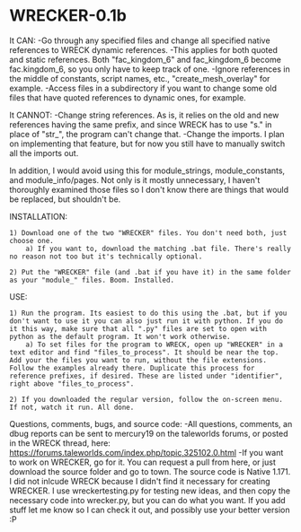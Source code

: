 # WRECKER-0.1b


It CAN:
-Go through any specified files and change all specified native references to WRECK dynamic references.
-This applies for both quoted and static references. Both "fac_kingdom_6" and fac_kingdom_6 become fac.kingdom_6, so you only have to keep track of one.
-Ignore references in the middle of constants, script names, etc., "create_mesh_overlay" for example.
-Access files in a subdirectory if you want to change some old files that have quoted references to dynamic ones, for example.

It CANNOT:
-Change string references. As is, it relies on the old and new references having the same prefix, and since WRECK has to use "s." in place of "str_", the program can't change that.
-Change the imports. I plan on implementing that feature, but for now you still have to manually switch all the imports out.

In addition, I would avoid using this for module_strings, module_constants, and module_info/pages. Not only is it mostly unnecessary, I haven't thoroughly examined those files so I don't know there are things that would be replaced, but shouldn't be.




INSTALLATION:
	
	1) Download one of the two "WRECKER" files. You don't need both, just choose one. 
		a) If you want to, download the matching .bat file. There's really no reason not too but it's technically optional. 

	2) Put the "WRECKER" file (and .bat if you have it) in the same folder as your "module_" files. Boom. Installed.


USE:

	1) Run the program. Its easiest to do this using the .bat, but if you don't want to use it you can also just run it with python. If you do it this way, make sure that all ".py" files are set to open with python as the default program. It won't work otherwise.
		a) To set files for the program to WRECK, open up "WRECKER" in a text editor and find "files_to_process". It should be near the top. Add your the files you want to run, without the file extensions. Follow the examples already there. Duplicate this process for reference prefixes, if desired. These are listed under "identifier", right above "files_to_process".

	2) If you downloaded the regular version, follow the on-screen menu. If not, watch it run. All done. 

Questions, comments, bugs, and source code:
-All questions, comments, an dbug reports can be sent to mercury19 on the taleworlds forums, or posted in the WRECK thread, here: https://forums.taleworlds.com/index.php/topic,325102.0.html
-If you want to work on WRECKER, go for it. You can request a pull from here, or just download the source folder and go to town. The source code is Native 1.171. I did not inlcude WRECK because I didn't find it necessary for creating WRECKER. I use wreckertesting.py for testing new ideas, and then copy the necessary code into wrecker.py, but you can do what you want. If you add stuff let me know so I can check it out, and possibly use your better version :P